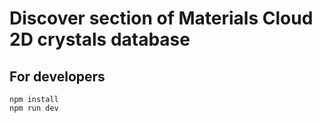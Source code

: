 # Discover section of Materials Cloud 2D crystals database


## For developers

```
npm install
npm run dev
```